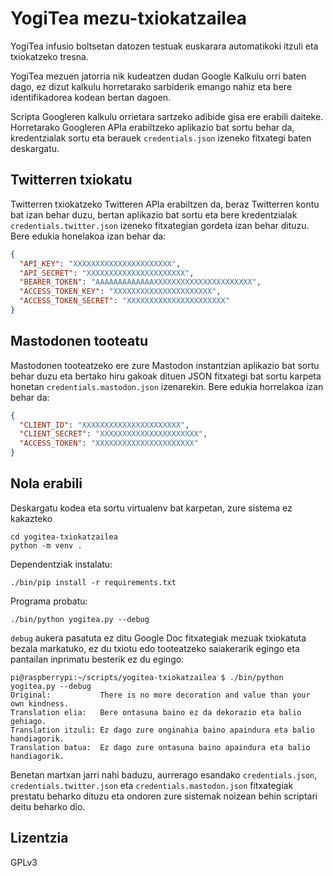 # YogiTea mezu-txiokatzailea

YogiTea infusio boltsetan datozen testuak euskarara automatikoki itzuli eta txiokatzeko tresna.

YogiTea mezuen jatorria nik kudeatzen dudan Google Kalkulu orri baten dago, ez dizut kalkulu horretarako sarbiderik emango nahiz eta bere identifikadorea kodean bertan dagoen.

Scripta Googleren kalkulu orrietara sartzeko adibide gisa ere erabili daiteke. Horretarako Googleren APIa erabiltzeko aplikazio bat sortu behar da, kredentzialak sortu eta berauek `credentials.json` izeneko fitxategi baten deskargatu.

## Twitterren txiokatu

Twitterren txiokatzeko Twitteren APIa erabiltzen da, beraz Twitterren kontu bat izan behar duzu, bertan aplikazio bat sortu eta bere kredentzialak `credentials.twitter.json` izeneko fitxategian gordeta izan behar dituzu. Bere edukia honelakoa izan behar da:

```json
{
  "API_KEY": "XXXXXXXXXXXXXXXXXXXXXX",
  "API_SECRET": "XXXXXXXXXXXXXXXXXXXXXX",
  "BEARER_TOKEN": "AAAAAAAAAAAAAXXXXXXXXXXXXXXXXXXXXXX",
  "ACCESS_TOKEN_KEY": "XXXXXXXXXXXXXXXXXXXXXX",
  "ACCESS_TOKEN_SECRET": "XXXXXXXXXXXXXXXXXXXXXX"
}
```

## Mastodonen tooteatu

Mastodonen tooteatzeko ere zure Mastodon instantzian aplikazio bat sortu behar duzu eta bertako hiru gakoak dituen JSON fitxategi bat sortu karpeta honetan `credentials.mastodon.json` izenarekin. Bere edukia horrelakoa izan behar da:

```json
{
  "CLIENT_ID": "XXXXXXXXXXXXXXXXXXXXXX",
  "CLIENT_SECRET": "XXXXXXXXXXXXXXXXXXXXXX",
  "ACCESS_TOKEN": "XXXXXXXXXXXXXXXXXXXXXX"
}
```

## Nola erabili

Deskargatu kodea eta sortu virtualenv bat karpetan, zure sistema ez kakazteko

```
cd yogitea-txiokatzailea
python -m venv .
``` 

Dependentziak instalatu:

```
./bin/pip install -r requirements.txt
```

Programa probatu:

```
./bin/python yogitea.py --debug
```

`debug` aukera pasatuta ez ditu Google Doc fitxategiak mezuak txiokatuta bezala markatuko, ez du txiotu edo tooteatzeko saiakerarik egingo eta pantailan inprimatu besterik ez du egingo:

```
pi@raspberrypi:~/scripts/yogitea-txiokatzailea $ ./bin/python yogitea.py --debug
Original:           There is no more decoration and value than your own kindness.
Translation elia:   Bere ontasuna baino ez da dekorazio eta balio gehiago.
Translation itzuli: Ez dago zure onginahia baino apaindura eta balio handiagorik.
Translation batua:  Ez dago zure ontasuna baino apaindura eta balio handiagorik.

```

Benetan martxan jarri nahi baduzu, aurrerago esandako `credentials.json`, `credentials.twitter.json` eta `credentials.mastodon.json` fitxategiak prestatu beharko dituzu eta ondoren zure sistemak noizean behin scriptari deitu beharko dio.

## Lizentzia

GPLv3
